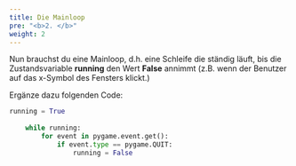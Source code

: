 ```yaml
---
title: Die Mainloop
pre: "<b>2. </b>"
weight: 2
---
```


Nun brauchst du eine Mainloop, d.h. eine Schleife die ständig läuft, bis die Zustandsvariable **running** den Wert **False** annimmt (z.B. wenn der Benutzer auf das x-Symbol des Fensters klickt.)


Ergänze dazu folgenden Code:

```python
running = True
     
    while running:
        for event in pygame.event.get():
            if event.type == pygame.QUIT:
                running = False

```
